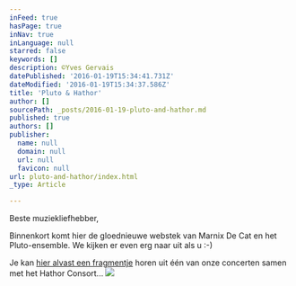 ```yaml
---
inFeed: true
hasPage: true
inNav: true
inLanguage: null
starred: false
keywords: []
description: ©Yves Gervais
datePublished: '2016-01-19T15:34:41.731Z'
dateModified: '2016-01-19T15:34:37.586Z'
title: 'Pluto & Hathor'
author: []
sourcePath: _posts/2016-01-19-pluto-and-hathor.md
published: true
authors: []
publisher:
  name: null
  domain: null
  url: null
  favicon: null
url: pluto-and-hathor/index.html
_type: Article

---
```

Beste muziekliefhebber,

Binnenkort komt hier de gloednieuwe webstek van Marnix De Cat en het Pluto-ensemble. We kijken er even erg naar uit als u :-)

Je kan [hier alvast een fragmentje][0] horen uit één van onze concerten samen met het Hathor Consort...
![](https://s3-us-west-2.amazonaws.com/the-grid-img/p/2f3b3064a97ec1b68bf9b43f8f71c7297c324c4f.jpg)

[0]: https://soundcloud.com/marnixdecat/pluto-biber-req-agnus-fragm